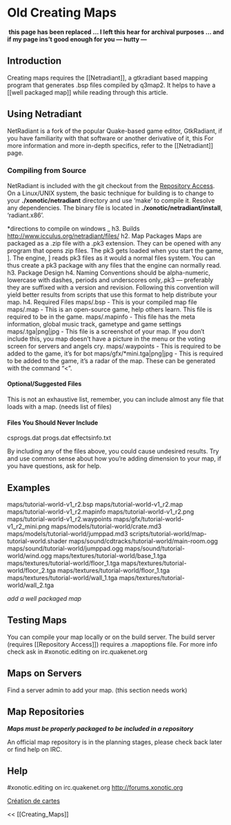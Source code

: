 Old Creating Maps
=================

**![]() this page has been replaced … I left this hear for archival purposes … and if my page ins’t good enough for you
— hutty —**

Introduction
------------

Creating maps requires the [[Netradiant]], a gtkradiant based mapping program that generates .bsp files compiled by q3map2. It helps to have a [[well packaged map]] while reading through this article.

Using Netradiant
----------------

NetRadiant is a fork of the popular Quake-based game editor, GtkRadiant, if you have familiarity with that software or another derivative of it, this For more information and more in-depth specifics, refer to the [[Netradiant]] page.

### Compiling from Source

NetRadiant is included with the git checkout from the [Repository Access](repository). On a Linux/UNIX system, the basic technique for building is to change to your **./xonotic/netradiant** directory and use ‘make’ to compile it. Resolve any dependencies. The binary file is located in **./xonotic/netradiant/install**, ‘radiant.x86’.

*directions to compile on windows \_
h3. Builds
http://www.icculus.org/netradiant/files/
h2. Map Packages
Maps are packaged as a .zip file with a .pk3 extension. They can be opened with any program that opens zip files. The pk3 gets loaded when you start the game, ]. The engine, ] reads pk3 files as it would a normal files system. You can thus create a pk3 package with any files that the engine can normally read.
h3. Package Design
h4. Naming Conventions
<mapname> should be alpha-numeric, lowercase with dashes, periods and underscores only,.pk3 — preferably they are suffixed with a version and revision. Following this convention will yield better results from scripts that use this format to help distribute your map.
h4. Required Files
maps/<mapname>.bsp - This is your compiled map file
maps/<mapname>.map - This is an open-source game, help others learn. This file is required to be in the game.
maps/<mapname>.mapinfo - This file has the meta information, global music track, gametype and game settings
maps/<mapname>.tga|png|jpg - This file is a screenshot of your map. If you don’t include this, you map doesn’t have a picture in the menu or the voting screen for servers and angels cry.
maps/<mapname>.waypoints - This is required to be added to the game, it’s for bot
maps/gfx/<mapname>*mini.tga|png|jpg - This is required to be added to the game, it’s a radar of the map. These can be generated with the command “\<”.

#### Optional/Suggested Files

This is not an exhaustive list, remember, you can include almost any file that loads with a map. (needs list of files)

#### Files You Should Never Include

csprogs.dat
progs.dat
effectsinfo.txt

By including any of the files above, you could cause undesired results. Try and use common sense about how you’re adding dimension to your map, if you have questions, ask for help.

Examples
--------

maps/tutorial-world-v1\_r2.bsp
maps/tutorial-world-v1\_r2.map
maps/tutorial-world-v1\_r2.mapinfo
maps/tutorial-world-v1\_r2.png
maps/tutorial-world-v1\_r2.waypoints
maps/gfx/tutorial-world-v1\_r2\_mini.png
maps/models/tutorial-world/crate.md3
maps/models/tutorial-world/jumppad.md3
scripts/tutorial-world/map-tutorial-world.shader
maps/sound/cdtracks/tutorial-world/main-room.ogg
maps/sound/tutorial-world/jumppad.ogg
maps/sound/tutorial-world/wind.ogg
maps/textures/tutorial-world/base\_1.tga
maps/textures/tutorial-world/floor\_1.tga
maps/textures/tutorial-world/floor\_2.tga
maps/textures/tutorial-world/floor\_1.tga
maps/textures/tutorial-world/wall\_1.tga
maps/textures/tutorial-world/wall\_2.tga

*add a well packaged map*

Testing Maps
------------

You can compile your map locally or on the build server. The build server (requires [[Repository Access]]) requires a <mapname>.mapoptions file. For more info check ask in \#xonotic.editing on irc.quakenet.org

Maps on Servers
---------------

Find a server admin to add your map. (this section needs work)

Map Repositories
----------------

***Maps must be properly packaged to be included in a repository***

An official map repository is in the planning stages, please check back later or find help on IRC.

Help
----

\#xonotic.editing on irc.quakenet.org
http://forums.xonotic.org

[Création de cartes](Français)

\<\< [[Creating\_Maps]]
